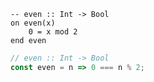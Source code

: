 ```applescript
-- even :: Int -> Bool
on even(x)
    0 = x mod 2
end even
```


```javascript
// even :: Int -> Bool
const even = n => 0 === n % 2;
```